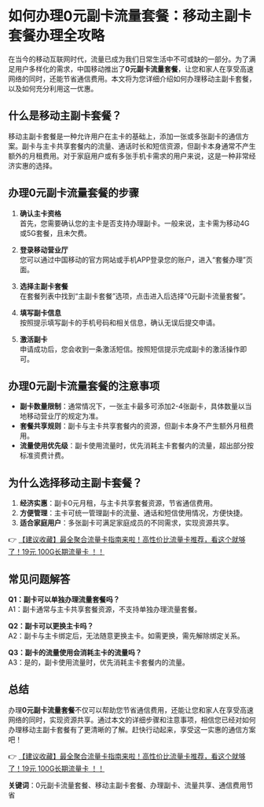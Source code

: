 # 如何办理0元副卡流量套餐：移动主副卡套餐办理全攻略

在当今的移动互联网时代，流量已成为我们日常生活中不可或缺的一部分。为了满足用户多样化的需求，中国移动推出了**0元副卡流量套餐**，让您和家人在享受高速网络的同时，还能节省通信费用。本文将为您详细介绍如何办理移动主副卡套餐，以及如何充分利用这一优惠。

## 什么是移动主副卡套餐？

移动主副卡套餐是一种允许用户在主卡的基础上，添加一张或多张副卡的通信方案。副卡与主卡共享套餐内的流量、通话时长和短信资源，但副卡本身通常不产生额外的月租费用。对于家庭用户或有多张手机卡需求的用户来说，这是一种非常经济实惠的选择。

## 办理0元副卡流量套餐的步骤

1. **确认主卡资格**  
   首先，您需要确认您的主卡是否支持办理副卡。一般来说，主卡需为移动4G或5G套餐，且未欠费。

2. **登录移动营业厅**  
   您可以通过中国移动的官方网站或手机APP登录您的账户，进入“套餐办理”页面。

3. **选择主副卡套餐**  
   在套餐列表中找到“主副卡套餐”选项，点击进入后选择“0元副卡流量套餐”。

4. **填写副卡信息**  
   按照提示填写副卡的手机号码和相关信息，确认无误后提交申请。

5. **激活副卡**  
   申请成功后，您会收到一条激活短信。按照短信提示完成副卡的激活操作即可。

## 办理0元副卡流量套餐的注意事项

- **副卡数量限制**：通常情况下，一张主卡最多可添加2-4张副卡，具体数量以当地移动营业厅的规定为准。
- **套餐共享规则**：副卡与主卡共享套餐内的资源，但副卡本身不产生额外月租费用。
- **流量使用优先级**：副卡使用流量时，优先消耗主卡套餐内的流量，超出部分按标准资费计费。

## 为什么选择移动主副卡套餐？

1. **经济实惠**：副卡0元月租，与主卡共享套餐资源，节省通信费用。
2. **方便管理**：主卡可统一管理副卡的流量、通话和短信使用情况，方便快捷。
3. **适合家庭用户**：多张副卡可满足家庭成员的不同需求，实现资源共享。

👉 [【建议收藏】最全聚合流量卡指南来啦！高性价比流量卡推荐，看这个就够了！19元 100G长期流量卡 ！！](https://bit.ly/Liuliangka)

## 常见问题解答

**Q1：副卡可以单独办理流量套餐吗？**  
A1：副卡通常与主卡共享套餐资源，不支持单独办理流量套餐。

**Q2：副卡可以更换主卡吗？**  
A2：副卡与主卡绑定后，无法随意更换主卡。如需更换，需先解除绑定关系。

**Q3：副卡的流量使用会消耗主卡的流量吗？**  
A3：是的，副卡使用流量时，优先消耗主卡套餐内的流量。

## 总结

办理**0元副卡流量套餐**不仅可以帮助您节省通信费用，还能让您和家人在享受高速网络的同时，实现资源共享。通过本文的详细步骤和注意事项，相信您已经对如何办理移动主副卡套餐有了更清晰的了解。赶快行动起来，享受这一实惠的通信方案吧！

👉 [【建议收藏】最全聚合流量卡指南来啦！高性价比流量卡推荐，看这个就够了！19元 100G长期流量卡 ！！](https://bit.ly/Liuliangka)

**关键词**：0元副卡流量套餐、移动主副卡套餐、办理副卡、流量共享、通信费用节省